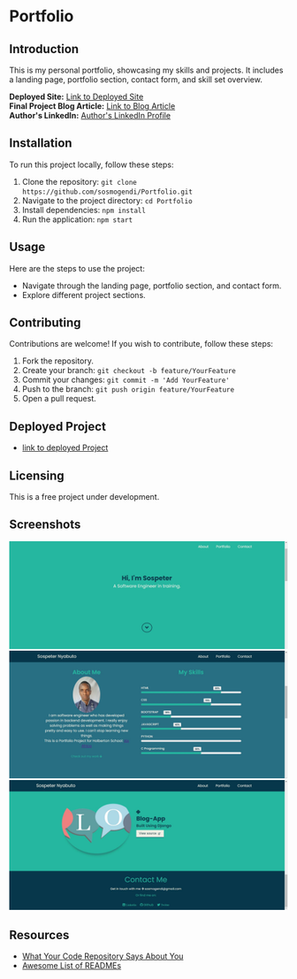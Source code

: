 # Portfolio

## Introduction
This is my personal portfolio, showcasing my skills and projects. It includes a landing page, portfolio section, contact form, and skill set overview.

**Deployed Site:** [Link to Deployed Site](https://sosmogendi.github.io/Portfolio/)  
**Final Project Blog Article:** [Link to Blog Article](https://sosmogendi.github.io/Portfolio/)  
**Author's LinkedIn:** [Author's LinkedIn Profile](https://www.linkedin.com/in/sospeter-nyabuto/)

## Installation
To run this project locally, follow these steps:
1. Clone the repository: `git clone https://github.com/sosmogendi/Portfolio.git`
2. Navigate to the project directory: `cd Portfolio`
3. Install dependencies: `npm install`
4. Run the application: `npm start`

## Usage
Here are the steps to use the project:
- Navigate through the landing page, portfolio section, and contact form.
- Explore different project sections.

## Contributing
Contributions are welcome! If you wish to contribute, follow these steps:
1. Fork the repository.
2. Create your branch: `git checkout -b feature/YourFeature`
3. Commit your changes: `git commit -m 'Add YourFeature'`
4. Push to the branch: `git push origin feature/YourFeature`
5. Open a pull request.

## Deployed Project
- [link to deployed Project ](https://sosmogendi.github.io/Portfolio/)

## Licensing
This is a free project under development.

## Screenshots
![Screenshot 1](Landing_page_section.JPG)
![Screenshot 2](Aboutme_section.JPG)
![Screenshot 2](Portfolio&contact_sections.JPG)

## Resources
- [What Your Code Repository Says About You](https://linktoarticle.com)
- [Awesome List of READMEs](https://linktoawesomelist.com)
